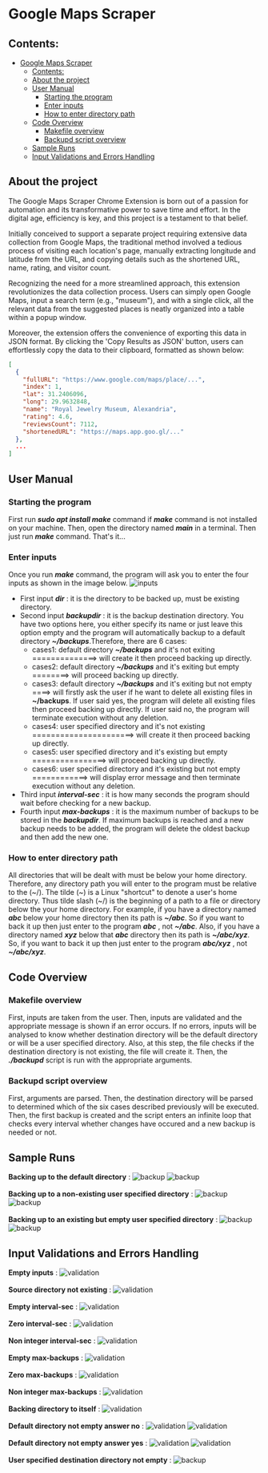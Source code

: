 # Google Maps Scraper

## Contents:

- [Google Maps Scraper](#google-maps-scraper)
  - [Contents:](#contents)
  - [About the project](#about-the-project)
  - [User Manual](#user-manual)
    - [Starting the program](#starting-the-program)
    - [Enter inputs](#enter-inputs)
    - [How to enter directory path](#how-to-enter-directory-path)
  - [Code Overview](#code-overview)
    - [Makefile overview](#makefile-overview)
    - [Backupd script overview](#backupd-script-overview) 
  - [Sample Runs](#sample-runs)
  - [Input Validations and Errors Handling](#input-validations-and-errors-handling)


## About the project

The Google Maps Scraper Chrome Extension is born out of a passion for automation and its transformative power to save time and effort. In the digital age, efficiency is key, and this project is a testament to that belief.

Initially conceived to support a separate project requiring extensive data collection from Google Maps, the traditional method involved a tedious process of visiting each location's page, manually extracting longitude and latitude from the URL, and copying details such as the shortened URL, name, rating, and visitor count.

Recognizing the need for a more streamlined approach, this extension revolutionizes the data collection process. Users can simply open Google Maps, input a search term (e.g., "museum"), and with a single click, all the relevant data from the suggested places is neatly organized into a table within a popup window.

Moreover, the extension offers the convenience of exporting this data in JSON format. By clicking the 'Copy Results as JSON' button, users can effortlessly copy the data to their clipboard, formatted as shown below:

```json
[
  {
    "fullURL": "https://www.google.com/maps/place/...",
    "index": 1,
    "lat": 31.2406096,
    "long": 29.9632848,
    "name": "Royal Jewelry Museum, Alexandria",
    "rating": 4.6,
    "reviewsCount": 7112,
    "shortenedURL": "https://maps.app.goo.gl/..."
  },
  ...
]
```

## User Manual

### Starting the program

First run ___sudo apt install make___ command if ___make___ command is not installed on your machine. Then, open the directory named ___main___ in a terminal. Then just run ___make___ command. That's it...  

### Enter inputs

Once you run ___make___ command, the program will ask you to enter the four inputs as shown in the image below. 
![inputs](imgs-backupd/input.png)
- First input ___dir___ : it is the directory to be backed up, must be existing directory.
- Second input ___backupdir___ : it is the backup destination directory. You have two options here, you either specify its name or just leave this option empty and the program will automatically backup to a default directory ___~/backups___.Therefore, there are 6 cases:
  - cases1: default directory ___~/backups___ and it's not exiting ==============> will create it then proceed backing up directly. 
  - cases2: default directory ___~/backups___ and it's exiting but empty ========> will proceed backing up directly. 					
  - cases3: default directory ___~/backups___ and it's exiting but not empty ====> will firstly ask the user if he want to delete all existing files in __~/backups__. If user said yes, the program will delete all existing files then proceed backing up directly. If user said no, the program will terminate execution without any deletion. 
  - cases4: user specified directory and it's not existing ======================> will create it then proceed backing up directly. 	
  - cases5: user specified directory and it's existing but empty ================> will proceed backing up directly. 						
  - cases6: user specified directory and it's existing but not empty ============> will display error message and then terminate execution without any deletion. 
- Third input ___interval-sec___ : it is how many seconds the program should wait before checking for a new backup.
- Fourth input ___max-backups___ : it is the maximum number of backups to be stored in the ___backupdir___. If maximum backups is reached and a new backup needs to be added, the program will delete the oldest backup and then add the new one.
  
### How to enter directory path
All directories that will be dealt with must be below your home directory. Therefore, any directory path you will enter to the program must be relative to the (\~/). The tilde (\~) is a Linux "shortcut" to denote a user's home directory. Thus tilde slash (\~/) is the beginning of a path to a file or directory below the your home directory. For example, if you have a directory named ___abc___ below your home directory then its path is ___~/abc___. So if you want to back it up then just enter to the program ___abc___ , not ___~/abc___. Also, if you have a directory named ___xyz___ below that ___abc___ directory then its path is ___~/abc/xyz___. So, if you want to back it up then just enter to the program ___abc/xyz___ , not ___~/abc/xyz___. 


## Code Overview

### Makefile overview
First, inputs are taken from the user. Then, inputs are validated and the appropriate message is shown if an error occurs. If no errors, inputs will be analysed to know whether destination directory will be the default directory or will be a user specified directory. Also, at this step, the file checks if the destination directory is not existing, the file will create it. Then, the ___./backupd___ script is run with the appropriate arguments.

### Backupd script overview
First, arguments are parsed. Then, the destination directory will be parsed to determined which of the six cases described previously will be executed. Then, the first backup is created and the script enters an infinite loop that checks every interval whether changes have occured and a new backup is needed or not. 


## Sample Runs
__Backing up to the default directory__ :
![backup](imgs-backupd/success1.png)
![backup](imgs-backupd/success2.png)
</br></br>
__Backing up to a non-existing user specified directory__ :
![backup](imgs-backupd/noDef1.png)
![backup](imgs-backupd/noDef2.png)
</br></br>
__Backing up to an existing but empty user specified directory__ :
![backup](imgs-backupd/noDefEmpty1.png)
![backup](imgs-backupd/noDefEmpty2.png)


## Input Validations and Errors Handling

__Empty inputs__ :
![validation](imgs-backupd/emptyInputsValid.png)
</br></br>
__Source directory not existing__ :
![validation](imgs-backupd/sourceNotExistValid.png)
</br></br>
__Empty interval-sec__ :
![validation](imgs-backupd/intervalEmptyValid.png)
</br></br>
__Zero interval-sec__ :
![validation](imgs-backupd/intervalZeroValid.png)
</br></br>
__Non integer interval-sec__ :
![validation](imgs-backupd/intervalNonIntValid.png)
</br></br>
__Empty max-backups__ :
![validation](imgs-backupd/max-backupsEmptyValid.png)
</br></br>
__Zero max-backups__ :
![validation](imgs-backupd/max-backupsZeroValid.png)
</br></br>
__Non integer max-backups__ :
![validation](imgs-backupd/max-backupsNonIntValid.png)
</br></br>
__Backing directory to itself__ :
![validation](imgs-backupd/dirToItself.png)
</br></br>
__Default directory not empty answer no__ :
![validation](imgs-backupd/defaultBackup1.png)
![validation](imgs-backupd/defaultBackup2.png)
</br></br>
__Default directory not empty answer yes__ :
![validation](imgs-backupd/defaultBackup3.png)
![validation](imgs-backupd/defaultBackup4.png)
</br></br>
__User specified destination directory not empty__ :
![backup](imgs-backupd/noDefNotEmpty.png)
